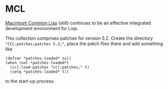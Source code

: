 MCL
===

[Macintosh Common Lisp](http://en.wikipedia.org/wiki/Macintosh_Common_Lisp) (still) continues to be an effective integrated development environment for Lisp.

This collection comprises patches for version 5.2. Create the directory `"CCL:patches;patches 5.2;"`, place the patch files there and add something like

    (defvar *patches-loaded* nil)
    (when (not *patches-loaded*)
      (ccl:load-patches "ccl:patches;" t)
      (setq *patches-loaded* t))

to the start-up process.
